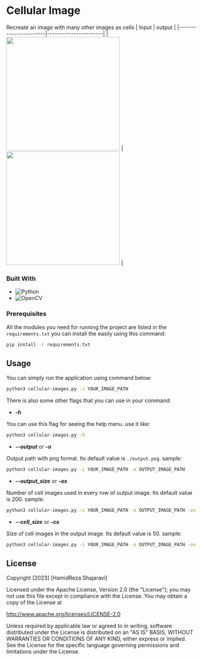 # Cellular Image

Recreate an image with many other images as cells
|         Input         |        output         |
|-----------------------|-----------------------|
| <img src="https://github.com/hamedsj/CellularImage/assets/17751865/0eaa0925-686a-41c2-97a1-466d7f596ffb" width="300" height="300" />  | <img src="demo-files/output-4-hr-200-demo.png" width="300" height="300" /> |


### Built With
* ![Python](https://img.shields.io/badge/python-3670A0?style=for-the-badge&logo=python&logoColor=ffdd54)
* ![OpenCV](https://img.shields.io/badge/opencv-%23white.svg?style=for-the-badge&logo=opencv&logoColor=white)


### Prerequisites

All the modules you need for running the project are listed in the `requirements.txt` you can install the easily using this command:

```bash
pip install -r requirements.txt
  ```

## Usage

You can simply run the application using command below:
```bash
python3 cellular-images.py -i YOUR_IMAGE_PATH
```

There is also some other flags that you can use in your command:

* <em>**-h**</em>

You can use this flag for seeing the help menu. use it like:
```bash
python3 cellular-images.py -h
```


* <em>**--output**</em> or <em>**-o**</em>

Output path with png format. Its default value is `./output.png`. sample:
```bash
python3 cellular-images.py -i YOUR_IMAGE_PATH -o OUTPUT_IMAGE_PATH
```

* <em>**--output_size**</em> or <em>**-os**</em>

Number of cell images used in every row of output image. Its default value is 200. sample:
```bash
python3 cellular-images.py -i YOUR_IMAGE_PATH -o OUTPUT_IMAGE_PATH -os 100
```

* <em>**--cell_size**</em> or <em>**-cs**</em>

Size of cell images in the output image. Its default value is 50. sample:
```bash
python3 cellular-images.py -i YOUR_IMAGE_PATH -o OUTPUT_IMAGE_PATH -os 100 -cs 75
```

## License

Copyright [2023] [HamidReza Shajaravi]

Licensed under the Apache License, Version 2.0 (the "License");
you may not use this file except in compliance with the License.
You may obtain a copy of the License at

   http://www.apache.org/licenses/LICENSE-2.0

Unless required by applicable law or agreed to in writing, software
distributed under the License is distributed on an "AS IS" BASIS,
WITHOUT WARRANTIES OR CONDITIONS OF ANY KIND, either express or implied.
See the License for the specific language governing permissions and
limitations under the License.

